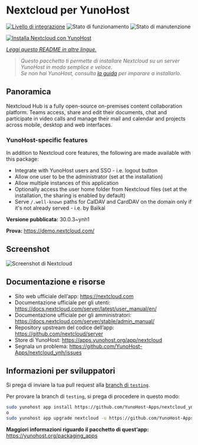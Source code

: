 <!--
N.B.: Questo README è stato automaticamente generato da <https://github.com/YunoHost/apps/tree/master/tools/readme_generator>
NON DEVE essere modificato manualmente.
-->

# Nextcloud per YunoHost

[![Livello di integrazione](https://dash.yunohost.org/integration/nextcloud.svg)](https://dash.yunohost.org/appci/app/nextcloud) ![Stato di funzionamento](https://ci-apps.yunohost.org/ci/badges/nextcloud.status.svg) ![Stato di manutenzione](https://ci-apps.yunohost.org/ci/badges/nextcloud.maintain.svg)

[![Installa Nextcloud con YunoHost](https://install-app.yunohost.org/install-with-yunohost.svg)](https://install-app.yunohost.org/?app=nextcloud)

_[Leggi questo README in altre lingue.](./ALL_README.md)_

> _Questo pacchetto ti permette di installare Nextcloud su un server YunoHost in modo semplice e veloce._  
> _Se non hai YunoHost, consulta [la guida](https://yunohost.org/install) per imparare a installarlo._

## Panoramica

Nextcloud Hub is a fully open-source on-premises content collaboration platform. Teams access, share and edit their documents, chat and participate in video calls and manage their mail and calendar and projects across mobile, desktop and web interfaces.

### YunoHost-specific features

In addition to Nextcloud core features, the following are made available with this package:

- Integrate with YunoHost users and SSO - i.e. logout button
- Allow one user to be the administrator (set at the installation)
- Allow multiple instances of this application
- Optionally access the user home folder from Nextcloud files (set at the installation, the sharing is enabled by default)
- Serve `/.well-known` paths for CalDAV and CardDAV on the domain only if it's not already served - i.e. by Baïkal

**Versione pubblicata:** 30.0.3~ynh1

**Prova:** <https://demo.nextcloud.com/>

## Screenshot

![Screenshot di Nextcloud](./doc/screenshots/screenshot.png)

## Documentazione e risorse

- Sito web ufficiale dell’app: <https://nextcloud.com>
- Documentazione ufficiale per gli utenti: <https://docs.nextcloud.com/server/latest/user_manual/en/>
- Documentazione ufficiale per gli amministratori: <https://docs.nextcloud.com/server/stable/admin_manual/>
- Repository upstream del codice dell’app: <https://github.com/nextcloud/server>
- Store di YunoHost: <https://apps.yunohost.org/app/nextcloud>
- Segnala un problema: <https://github.com/YunoHost-Apps/nextcloud_ynh/issues>

## Informazioni per sviluppatori

Si prega di inviare la tua pull request alla [branch di `testing`](https://github.com/YunoHost-Apps/nextcloud_ynh/tree/testing).

Per provare la branch di `testing`, si prega di procedere in questo modo:

```bash
sudo yunohost app install https://github.com/YunoHost-Apps/nextcloud_ynh/tree/testing --debug
o
sudo yunohost app upgrade nextcloud -u https://github.com/YunoHost-Apps/nextcloud_ynh/tree/testing --debug
```

**Maggiori informazioni riguardo il pacchetto di quest’app:** <https://yunohost.org/packaging_apps>
